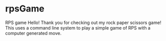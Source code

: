 # rpsGame
RPS game
Hello! Thank you for checking out my rock paper scissors game! This uses a command line system to play a simple game of RPS with a computer generated move.
